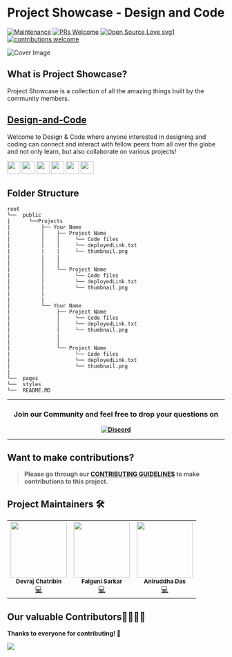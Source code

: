 # Project Showcase - Design and Code

[![Maintenance](https://img.shields.io/badge/Maintained%3F-yes-green.svg)](https://github.com/Naereen/StrapDown.js/graphs/commit-activity)
[![PRs Welcome](https://img.shields.io/badge/PRs-welcome-brightgreen.svg?style=flat-square)](http://makeapullrequest.com)
[![Open Source Love svg1](https://badges.frapsoft.com/os/v1/open-source.svg?v=103)](https://github.com/ellerbrock/open-source-badges/)
[![contributions welcome](https://img.shields.io/badge/contributions-welcome-brightgreen.svg?style=flat)](https://github.com/dwyl/esta/issues)

![Cover Image](https://bafybeibchmixsga6xswoe4tzhw5cos74oaowrerjx5sowo6ntrc3y3la24.ipfs.infura-ipfs.io/)

## What is Project Showcase?

Project Showcase is a collection of all the amazing things built by the community members.

## [Design-and-Code](https://discord.gg/gM3bG4rAU5)

Welcome to Design & Code where anyone interested in designing and coding can connect and interact with fellow peers from all over the globe and not only learn, but also collaborate on various projects!

<p align="left">
<a href="mailto:designandcode.community@gmail.com" style="text-decoration:none">
  <img height="30" src = "https://img.shields.io/badge/gmail-c14438?&style=for-the-badge&logo=gmail&logoColor=white">
</a>
  <a href="https://discord.gg/druweDMn3s" style="text-decoration:none">
  <img height="30" src="https://img.shields.io/badge/discord-darkblue.svg?&style=for-the-badge&logo=discord&logoColor=white" />
</a>
<a href="http://designandcode.us/" style="text-decoration:none">
  <img height="30" src = "https://img.shields.io/badge/website-c14438?&style=for-the-badge&logo=internet&logoColor=white">
</a>
<a href="https://www.linkedin.com/company/designandcode" style="text-decoration:none">
  <img height="30" src="https://img.shields.io/badge/linkedin-blue.svg?&style=for-the-badge&logo=linkedin&logoColor=white" />
</a>
<a href="https://github.com/Design-and-Code" style="text-decoration:none">
  <img height="30" src="https://img.shields.io/badge/Github-grey.svg?&style=for-the-badge&logo=Github&logoColor=white" />
</a>
<a href="https://www.instagram.com/designandcode.community" style="text-decoration:none">
  <img height="30" src = "https://img.shields.io/badge/Instagram-%23E4405F.svg?&style=for-the-badge&logo=Instagram&logoColor=white">
</a>
<br />

## Folder Structure

```
root
└──  public
|      └──Projects
|          ├── Your Name
|          │    ├── Project Name
|          │    │     └── Code files
|          |    │     └── deployedLink.txt
|          |    |     └── thumbnail.png
|          |    |
|          │    │
|          │    └── Project Name
|          │          └── Code files
|          |          └── deployedLink.txt
|          |          └── thumbnail.png
|          |        
|          |
|          └── Your Name
|               ├── Project Name    
|               │     └── Code files
|               │     └── deployedLink.txt
|               |     └── thumbnail.png
|               |
|               │   
|               └── Project Name
|                     └── Code files
|                     └── deployedLink.txt
|                     └── thumbnail.png
|           
└──  pages
└──  styles          
└──  README.MD
```

---

<h3 align="center"> <b>Join our Community and feel free to drop your questions on</h3>
<p align="center">
   <a href="https://discord.gg/gM3bG4rAU5">
   <img alt="Discord" src="https://img.shields.io/badge/Discord-7289DA?style=for-the-badge&logo=discord&logoColor=white"> 
</p></a>

---

## Want to make contributions?

> Please go through our [CONTRIBUTING GUIDELINES](CONTIBUTING.md) to make contributions to this project.

## Project Maintainers 🛠

<table>
  <tbody><tr>
    <td align="center"><a href="https://github.com/DevrajDC"><img alt="" src="https://avatars.githubusercontent.com/u/65373279" width="130px;"><br><sub><b> Devraj Chatribin </b></sub></a><br><a href="https://github.com/Design-and-Code/Projects-showcase" title="Code">💻 </a></td> </a></td>
  <td align="center"><a href="https://github.com/lostgirljourney"><img alt="" src="https://avatars.githubusercontent.com/u/56036475" width="130px;"><br><sub><b> Falguni Sarkar </b></sub></a><br><a href="https://github.com/Design-and-Code/Projects-showcase" title="Code">💻 </a></td> </a></td>
  <td align="center"><a href="https://github.com/OctoplusNinja"><img alt="" src="https://avatars.githubusercontent.com/u/37500406" width="130px;"><br><sub><b> Aniruddha Das </b></sub></a><br><a href="https://github.com/Design-and-Code/Projects-showcase" title="Code">💻 </a></td> </a></td>

  </tr>
</tbody></table>

## Our valuable Contributors👩‍💻👨‍💻

Thanks to everyone for contributing! :rocket:

<a href="https://github.com/Design-and-Code/Projects-showcase/graphs/contributors">
  <img src="https://contributors-img.web.app/image?repo=Design-and-Code/Projects-showcase" />
</a>
